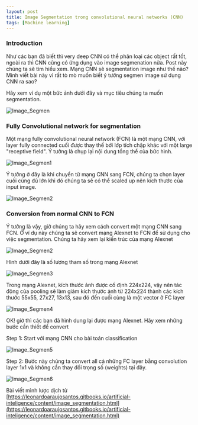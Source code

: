 ```yaml
---
layout: post
title: Image Segmentation trong convolutional neural networks (CNN)
tags: [Machine learning]
---
```

### Introduction 

Như các bạn đã biết thì very deep CNN có thể phân loại các object rất tốt, ngoài ra thì CNN cũng có ứng dụng vào image segmenation nữa. Post này chúng ta sẽ tìm hiểu xem. Mạng CNN sẽ segmentation image như thế nào? Mình viết bài này vì rất tò mò muốn biết ý tưởng segmen image sử dụng CNN ra sao?

Hãy xem ví dụ một bức ảnh dưới đây và mục tiêu chúng ta muốn segmentation.

![Image_Segmen](https://leonardoaraujosantos.gitbooks.io/artificial-inteligence/content/image_folder_3/ImageSegmentation.PNG "Image_Segmen")

### Fully Convolutional network for segmentation

Một mạng fully convolutional neural network (FCN) là một mạng CNN, với layer fully connected cuối được thay thế bởi lớp tích chập khác với một large "receptive field". Ý tưởng là chụp lại nội dung tổng thể của bức hình.

![Image_Segmen1](https://leonardoaraujosantos.gitbooks.io/artificial-inteligence/content/image_folder_3/Fully_Convolutional_Network_Semantic.PNG "Image_Segmen1")

Ý tưởng ở đây là khi chuyển từ mạng CNN sang FCN, chúng ta chọn layer cuối cùng đủ lớn khi đó chúng ta sẽ có thể scaled up nên kích thước của input image.

![Image_Segmen2](https://leonardoaraujosantos.gitbooks.io/artificial-inteligence/content/image_folder_7/FCN.jpg "Image_Segmen2")

### Conversion from normal CNN to FCN
Ý tưởng là vậy, giờ chúng ta hãy xem cách convert một mạng CNN sang FCN. Ở ví dụ này chúng ta sẽ convert mạng Alexnet to FCN để sử dụng cho việc segmentation. Chúng ta hãy xem lại kiến trúc của mạng Alexnet 

![Image_Segmen2](https://leonardoaraujosantos.gitbooks.io/artificial-inteligence/content/image_folder_7/AlexNet_2.png "Image_Segmen2")

Hình dưới đây là số lượng tham số trong mạng Alexnet

![Image_Segmen3](https://leonardoaraujosantos.gitbooks.io/artificial-inteligence/content/image_folder_7/AlexNet_1.jpg "Image_Segmen3")

Trong mạng Alexnet, kích thước ảnh được cố định 224x224, vậy nên tác động của pooling sẽ làm giảm kích thước ảnh từ 224x224 thành các kích thước 55x55, 27x27, 13x13, sau đó đến cuối cùng là một vector ở FC layer

![Image_Segmen4](https://leonardoaraujosantos.gitbooks.io/artificial-inteligence/content/image_folder_7/AlexNet_0.jpg "Image_Segmen4")

OK! giờ thì các bạn đã hình dung lại được mạng Alexnet. Hãy xem những bước cần thiết để convert 

Step 1: Start với mạng CNN cho bài toán classification

![Image_Segmen5](https://leonardoaraujosantos.gitbooks.io/artificial-inteligence/content/image_folder_7/FCN_CONV_1.png "Image_Segmen5")

Step 2: Bước này chúng ta convert all cả những FC layer bằng convolution layer 1x1 và không cần thay đổi trọng số (weights) tại đây.

![Image_Segmen6](https://leonardoaraujosantos.gitbooks.io/artificial-inteligence/content/image_folder_7/FCN_CONV_2.png "Image_Segmen6")




Bài viết mình lược dịch từ [https://leonardoaraujosantos.gitbooks.io/artificial-inteligence/content/image_segmentation.html](https://leonardoaraujosantos.gitbooks.io/artificial-inteligence/content/image_segmentation.html)
